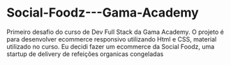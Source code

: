 # Social-Foodz---Gama-Academy
Primeiro desafio do curso de Dev Full Stack da Gama Academy. O projeto é para desenvolver ecommerce responsivo utilizando Html e CSS, material utilizado no curso. 
Eu decidi fazer um ecommerce da Social Foodz, uma startup de delivery de refeições organicas congeladas
